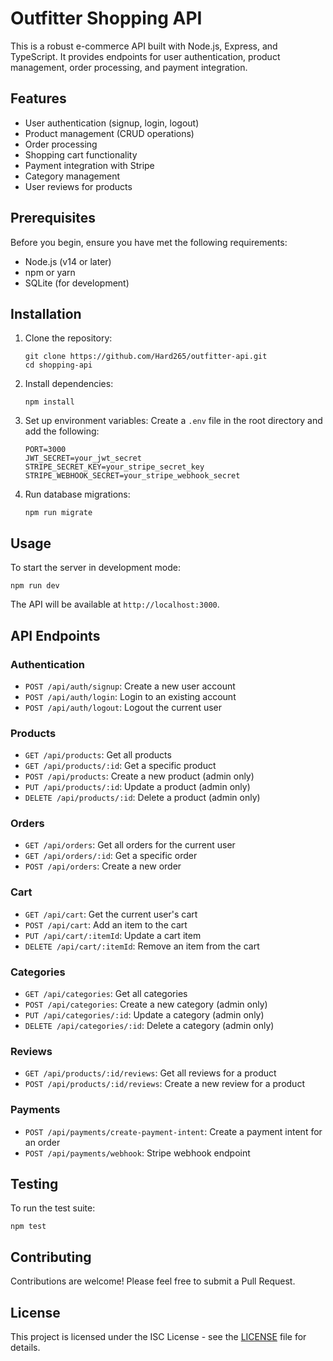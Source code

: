 # Outfitter Shopping API

This is a robust e-commerce API built with Node.js, Express, and TypeScript. It provides endpoints for user authentication, product management, order processing, and payment integration.

## Features

- User authentication (signup, login, logout)
- Product management (CRUD operations)
- Order processing
- Shopping cart functionality
- Payment integration with Stripe
- Category management
- User reviews for products

## Prerequisites

Before you begin, ensure you have met the following requirements:

- Node.js (v14 or later)
- npm or yarn
- SQLite (for development)

## Installation

1. Clone the repository:
   ```
   git clone https://github.com/Hard265/outfitter-api.git
   cd shopping-api
   ```

2. Install dependencies:
   ```
   npm install
   ```

3. Set up environment variables:
   Create a `.env` file in the root directory and add the following:
   ```
   PORT=3000
   JWT_SECRET=your_jwt_secret
   STRIPE_SECRET_KEY=your_stripe_secret_key
   STRIPE_WEBHOOK_SECRET=your_stripe_webhook_secret
   ```

4. Run database migrations:
   ```
   npm run migrate
   ```

## Usage

To start the server in development mode:

```
npm run dev
```

The API will be available at `http://localhost:3000`.

## API Endpoints

### Authentication
- `POST /api/auth/signup`: Create a new user account
- `POST /api/auth/login`: Login to an existing account
- `POST /api/auth/logout`: Logout the current user

### Products
- `GET /api/products`: Get all products
- `GET /api/products/:id`: Get a specific product
- `POST /api/products`: Create a new product (admin only)
- `PUT /api/products/:id`: Update a product (admin only)
- `DELETE /api/products/:id`: Delete a product (admin only)

### Orders
- `GET /api/orders`: Get all orders for the current user
- `GET /api/orders/:id`: Get a specific order
- `POST /api/orders`: Create a new order

### Cart
- `GET /api/cart`: Get the current user's cart
- `POST /api/cart`: Add an item to the cart
- `PUT /api/cart/:itemId`: Update a cart item
- `DELETE /api/cart/:itemId`: Remove an item from the cart

### Categories
- `GET /api/categories`: Get all categories
- `POST /api/categories`: Create a new category (admin only)
- `PUT /api/categories/:id`: Update a category (admin only)
- `DELETE /api/categories/:id`: Delete a category (admin only)

### Reviews
- `GET /api/products/:id/reviews`: Get all reviews for a product
- `POST /api/products/:id/reviews`: Create a new review for a product

### Payments
- `POST /api/payments/create-payment-intent`: Create a payment intent for an order
- `POST /api/payments/webhook`: Stripe webhook endpoint

## Testing

To run the test suite:
```
npm test
```
## Contributing

Contributions are welcome! Please feel free to submit a Pull Request.

## License

This project is licensed under the ISC License - see the [LICENSE](LICENSE) file for details.
